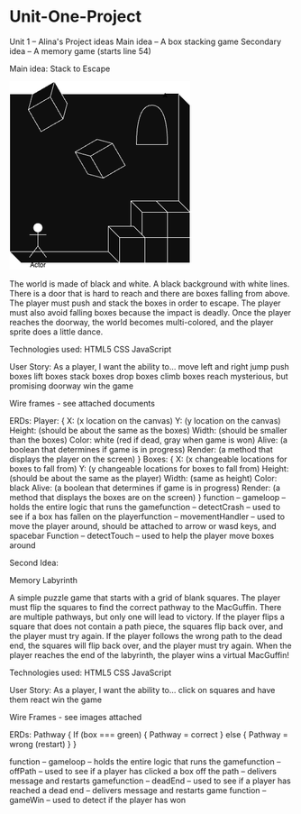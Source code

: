 # Unit-One-Project
Unit 1 – Alina's Project ideas
Main idea – A box stacking game
Secondary idea – A memory game (starts line 54)


Main idea:
Stack to Escape

![A test image](/stack-game-reference%20image.png)


The world is made of black and white. A black background with white lines. There is a door that is hard to reach and there are boxes falling from above. The player must push and stack the boxes in order to escape. The player must also avoid falling boxes because the impact is deadly. Once the player reaches the doorway, the world becomes multi-colored, and the player sprite does a little dance.

Technologies used:
HTML5
CSS
JavaScript

User Story:
 As a player, I want the ability to...
move left and right
jump
push boxes
lift boxes
stack boxes
drop boxes
climb boxes
reach mysterious, but promising doorway
win the game

Wire frames - see attached documents

ERDs:
Player: {
X: (x location on the canvas)
Y: (y location on the canvas)
Height: (should be about the same as the boxes)
Width: (should be smaller than the boxes)
Color: white (red if dead, gray when game is won)
Alive: (a boolean that determines if game is in progress)
Render: (a method that displays the player on the screen)
}
Boxes: {
X: (x changeable locations for boxes to fall from) 
Y: (y changeable locations for boxes to fall from)
Height: (should be about the same as the player)
Width: (same as height)
Color: black
Alive: (a boolean that determines if game is in progress)
Render: (a method that displays the boxes are on the screen)
}
function – gameloop – holds the entire logic that runs the gamefunction – detectCrash – used to see if a box has fallen on the playerfunction – movementHandler – used to move the player around, should be attached to arrow or wasd keys, and spacebar
Function – detectTouch – used to help the player move boxes around

 
Second Idea:

Memory Labyrinth

A simple puzzle game that starts with a grid of blank squares. The player must flip the squares to find the correct pathway to the MacGuffin. There are multiple pathways, but only one will lead to victory. If the player flips a square that does not contain a path piece, the squares flip back over, and the player must try again. If the player follows the wrong path to the dead end, the squares will flip back over, and the player must try again. When the player reaches the end of the labyrinth, the player wins a virtual MacGuffin!

Technologies used:
HTML5
CSS
JavaScript

User Story:
 As a player, I want the ability to...
click on squares and have them react
win the game

Wire Frames - see images attached

ERDs:
Pathway {
If (box === green) {
Pathway = correct
} else {
Pathway = wrong (restart)
}
}

function – gameloop – holds the entire logic that runs the gamefunction – offPath – used to see if a player has clicked a box off the path – delivers message and restarts gamefunction – deadEnd – used to see if a player has reached a dead end – delivers message and restarts game
function – gameWin – used to detect if the player has won

